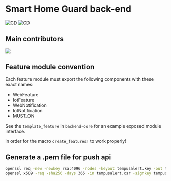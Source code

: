 # Smart Home Guard back-end
[![CD](https://github.com/Smart-Home-Guard/tempusalert-be/actions/workflows/cd.yml/badge.svg)](https://github.com/Smart-Home-Guard/tempusalert-be/actions/workflows/cd.yml)
[![CD](https://github.com/Smart-Home-Guard/tempusalert-be/actions/workflows/cd.yml/badge.svg)](https://github.com/Smart-Home-Guard/tempusalert-be/actions/workflows/cd.yml)
## Main contributors
<a href = "https://github.com/Smart-Home-Guard/tempusalert-be/graphs/contributors">
  <img src = "https://contrib.rocks/image?repo=Smart-Home-Guard/tempusalert-be"/>
</a>

## Feature module convention
Each feature module must export the following components with these exact names:
 * WebFeature
 * IotFeature
 * WebNotification
 * IotNotification
 * MUST_ON

See the `template_feature` in `backend-core` for an example exposed module interface.

in order for the macro `create_features!` to work properly!

## Generate a .pem file for push api
```bash
openssl req -new -newkey rsa:4096 -nodes -keyout tempusalert.key -out tempusalert.csr
openssl x509 -req -sha256 -days 365 -in tempusalert.csr -signkey tempusalert.key -out tempusalert.pem
```
